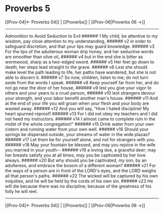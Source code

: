 # Proverbs 5

[[Prov-04|← Proverbs 04]] | [[Proverbs]] | [[Prov-06|Proverbs 06 →]]
***

Admonition to Avoid Seduction to Evil ###### 1 My child, be attentive to my wisdom, pay close attention to my understanding, ###### v2 in order to safeguard discretion, and that your lips may guard knowledge. ###### v3 For the lips of the adulterous woman drip honey, and her seductive words are smoother than olive oil, ###### v4 but in the end she is bitter as wormwood, sharp as a two-edged sword. ###### v5 Her feet go down to death; her steps lead straight to the grave. ###### v6 Lest she should make level the path leading to life, her paths have wandered, but she is not able to discern it. ###### v7 So now, children, listen to me; do not turn aside from the words I speak. ###### v8 Keep yourself far from her, and do not go near the door of her house, ###### v9 lest you give your vigor to others and your years to a cruel person, ###### v10 lest strangers devour your strength, and your labor benefit another man's house. ###### v11 And at the end of your life you will groan when your flesh and your body are wasted away. ###### v12 And you will say, "How I hated discipline! My heart spurned reproof! ###### v13 For I did not obey my teachers and I did not heed my instructors. ###### v14 I almost came to complete ruin in the midst of the whole congregation!" ###### v15 Drink water from your own cistern and running water from your own well. ###### v16 Should your springs be dispersed outside, your streams of water in the wide plazas? ###### v17 Let them be for yourself alone, and not for strangers with you. ###### v18 May your fountain be blessed, and may you rejoice in the wife you married in your youth-- ###### v19 a loving doe, a graceful deer; may her breasts satisfy you at all times, may you be captivated by her love always. ###### v20 But why should you be captivated, my son, by an adulteress, and embrace the bosom of a different woman? ###### v21 For the ways of a person are in front of the LORD's eyes, and the LORD weighs all that person's paths. ###### v22 The wicked will be captured by his own iniquities, and he will be held by the cords of his own sin. ###### v23 He will die because there was no discipline; because of the greatness of his folly he will reel.

***
[[Prov-04|← Proverbs 04]] | [[Proverbs]] | [[Prov-06|Proverbs 06 →]]
